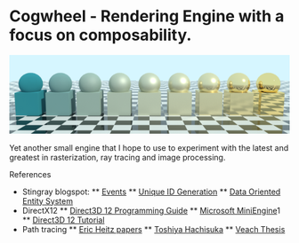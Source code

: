 # Cogwheel - Rendering Engine with a focus on composability.

![Materials](image.png)

Yet another small engine that I hope to use to experiment with the latest and greatest in rasterization, ray tracing and image processing.

References
* Stingray blogspot:
** [Events](http://bitsquid.blogspot.dk/2009/12/events.html)
** [Unique ID Generation](http://bitsquid.blogspot.de/2011/09/managing-decoupling-part-4-id-lookup.html)
** [Data Oriented Entity System](http://bitsquid.blogspot.dk/2014/08/building-data-oriented-entity-system.html)
* DirectX12
** [Direct3D 12 Programming Guide](https://msdn.microsoft.com/en-us/library/windows/desktop/dn899121(v=vs.85).aspx)
** [Microsoft MiniEngine](https://github.com/Microsoft/DirectX-Graphics-Samples/tree/master/MiniEngine)1
** [Direct3D 12 Tutorial](https://www.braynzarsoft.net/viewtutorial/q16390-04-directx-12-braynzar-soft-tutorials)
* Path tracing
** [Eric Heitz papers](https://eheitzresearch.wordpress.com/research/)
** [Toshiya Hachisuka](http://www.ci.i.u-tokyo.ac.jp/~hachisuka/)
** [Veach Thesis](https://graphics.stanford.edu/papers/veach_thesis/thesis.pdf)

